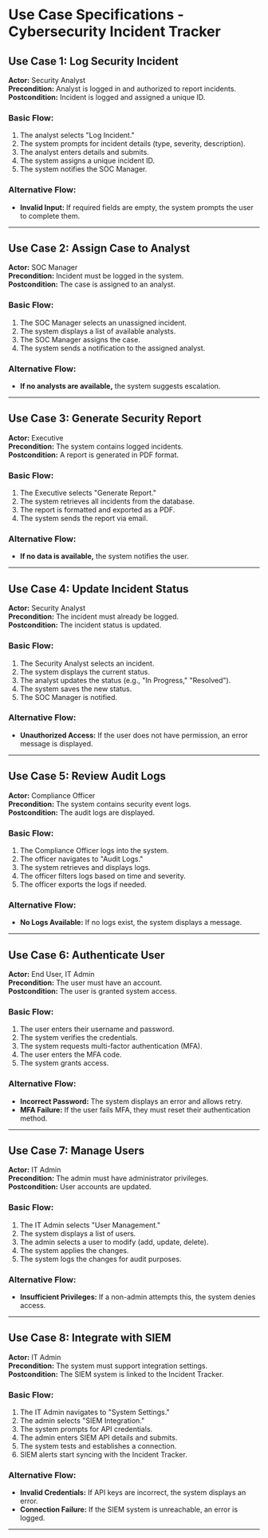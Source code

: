 # Use Case Specifications - Cybersecurity Incident Tracker

## Use Case 1: Log Security Incident

**Actor:** Security Analyst  
**Precondition:** Analyst is logged in and authorized to report incidents.  
**Postcondition:** Incident is logged and assigned a unique ID.

### **Basic Flow:**

1. The analyst selects "Log Incident."
2. The system prompts for incident details (type, severity, description).
3. The analyst enters details and submits.
4. The system assigns a unique incident ID.
5. The system notifies the SOC Manager.

### **Alternative Flow:**

- **Invalid Input:** If required fields are empty, the system prompts the user to complete them.

---

## Use Case 2: Assign Case to Analyst

**Actor:** SOC Manager  
**Precondition:** Incident must be logged in the system.  
**Postcondition:** The case is assigned to an analyst.

### **Basic Flow:**

1. The SOC Manager selects an unassigned incident.
2. The system displays a list of available analysts.
3. The SOC Manager assigns the case.
4. The system sends a notification to the assigned analyst.

### **Alternative Flow:**

- **If no analysts are available,** the system suggests escalation.

---

## Use Case 3: Generate Security Report

**Actor:** Executive  
**Precondition:** The system contains logged incidents.  
**Postcondition:** A report is generated in PDF format.

### **Basic Flow:**

1. The Executive selects "Generate Report."
2. The system retrieves all incidents from the database.
3. The report is formatted and exported as a PDF.
4. The system sends the report via email.

### **Alternative Flow:**

- **If no data is available,** the system notifies the user.

---

## Use Case 4: Update Incident Status

**Actor:** Security Analyst  
**Precondition:** The incident must already be logged.  
**Postcondition:** The incident status is updated.

### **Basic Flow:**

1. The Security Analyst selects an incident.
2. The system displays the current status.
3. The analyst updates the status (e.g., "In Progress," "Resolved").
4. The system saves the new status.
5. The SOC Manager is notified.

### **Alternative Flow:**

- **Unauthorized Access:** If the user does not have permission, an error message is displayed.

---

## Use Case 5: Review Audit Logs

**Actor:** Compliance Officer  
**Precondition:** The system contains security event logs.  
**Postcondition:** The audit logs are displayed.

### **Basic Flow:**

1. The Compliance Officer logs into the system.
2. The officer navigates to "Audit Logs."
3. The system retrieves and displays logs.
4. The officer filters logs based on time and severity.
5. The officer exports the logs if needed.

### **Alternative Flow:**

- **No Logs Available:** If no logs exist, the system displays a message.

---

## Use Case 6: Authenticate User

**Actor:** End User, IT Admin  
**Precondition:** The user must have an account.  
**Postcondition:** The user is granted system access.

### **Basic Flow:**

1. The user enters their username and password.
2. The system verifies the credentials.
3. The system requests multi-factor authentication (MFA).
4. The user enters the MFA code.
5. The system grants access.

### **Alternative Flow:**

- **Incorrect Password:** The system displays an error and allows retry.
- **MFA Failure:** If the user fails MFA, they must reset their authentication method.

---

## Use Case 7: Manage Users

**Actor:** IT Admin  
**Precondition:** The admin must have administrator privileges.  
**Postcondition:** User accounts are updated.

### **Basic Flow:**

1. The IT Admin selects "User Management."
2. The system displays a list of users.
3. The admin selects a user to modify (add, update, delete).
4. The system applies the changes.
5. The system logs the changes for audit purposes.

### **Alternative Flow:**

- **Insufficient Privileges:** If a non-admin attempts this, the system denies access.

---

## Use Case 8: Integrate with SIEM

**Actor:** IT Admin  
**Precondition:** The system must support integration settings.  
**Postcondition:** The SIEM system is linked to the Incident Tracker.

### **Basic Flow:**

1. The IT Admin navigates to "System Settings."
2. The admin selects "SIEM Integration."
3. The system prompts for API credentials.
4. The admin enters SIEM API details and submits.
5. The system tests and establishes a connection.
6. SIEM alerts start syncing with the Incident Tracker.

### **Alternative Flow:**

- **Invalid Credentials:** If API keys are incorrect, the system displays an error.
- **Connection Failure:** If the SIEM system is unreachable, an error is logged.

---
